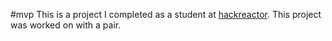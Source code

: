 #mvp
This is a project I completed as a student at [hackreactor](http://hackreactor.com). This project was worked on with a pair.